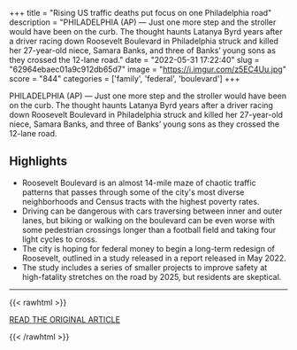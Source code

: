 +++
title = "Rising US traffic deaths put focus on one Philadelphia road"
description = "PHILADELPHIA (AP) — Just one more step and the stroller would have been on the curb. The thought haunts Latanya Byrd years after a driver racing down Roosevelt Boulevard in Philadelphia struck and killed her 27-year-old niece, Samara Banks, and three of Banks’ young sons as they crossed the 12-lane road."
date = "2022-05-31 17:22:40"
slug = "62964ebaec01a9c912db65d7"
image = "https://i.imgur.com/z5EC4Uu.jpg"
score = "844"
categories = ['family', 'federal', 'boulevard']
+++

PHILADELPHIA (AP) — Just one more step and the stroller would have been on the curb. The thought haunts Latanya Byrd years after a driver racing down Roosevelt Boulevard in Philadelphia struck and killed her 27-year-old niece, Samara Banks, and three of Banks’ young sons as they crossed the 12-lane road.

## Highlights

- Roosevelt Boulevard is an almost 14-mile maze of chaotic traffic patterns that passes through some of the city's most diverse neighborhoods and Census tracts with the highest poverty rates.
- Driving can be dangerous with cars traversing between inner and outer lanes, but biking or walking on the boulevard can be even worse with some pedestrian crossings longer than a football field and taking four light cycles to cross.
- The city is hoping for federal money to begin a long-term redesign of Roosevelt, outlined in a study released in a report released in May 2022.
- The study includes a series of smaller projects to improve safety at high-fatality stretches on the road by 2025, but residents are skeptical.

---

{{< rawhtml >}}
  <p class="article-category">
    <a target="_blank" href="https://apnews.com/article/philadelphia-middle-east-only-on-ap-transportation-97a4602e7495a461ba0bb111db9c2149">READ THE ORIGINAL ARTICLE</a>
  </p>
{{< /rawhtml >}}
